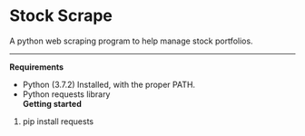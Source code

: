 # Stock Scrape
A python web scraping program to help manage stock portfolios.

---
**Requirements**  
- Python (3.7.2) Installed, with the proper PATH.
- Python requests library  
**Getting started**  
1. pip install requests
